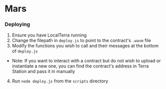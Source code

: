 # Mars

### Deploying
1. Ensure you have LocalTerra running
2.  Change the filepath in `deploy.js` to point to the contract's `.wasm` file
3.  Modify the functions you wish to call and their messages at the bottom of `deploy.js`
  * Note: If you want to interact with a contract but do not wish to upload or instantiate a new one,
    you can find the contract's address in Terra Station and pass it in manually
4.  Run `node deploy.js` from the `scripts` directory




